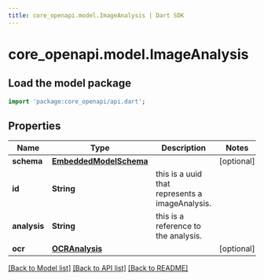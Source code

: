 ```yaml
---
title: core_openapi.model.ImageAnalysis | Dart SDK
---
```


# core_openapi.model.ImageAnalysis

## Load the model package
```dart
import 'package:core_openapi/api.dart';
```

## Properties
Name | Type | Description | Notes
------------ | ------------- | ------------- | -------------
**schema** | [**EmbeddedModelSchema**](EmbeddedModelSchema.md) |  | [optional] 
**id** | **String** | this is a uuid that represents a imageAnalysis. | 
**analysis** | **String** | this is a reference to the analysis. | 
**ocr** | [**OCRAnalysis**](OCRAnalysis.md) |  | [optional] 

[[Back to Model list]](../README.md#documentation-for-models) [[Back to API list]](../README.md#documentation-for-api-endpoints) [[Back to README]](../README.md)


